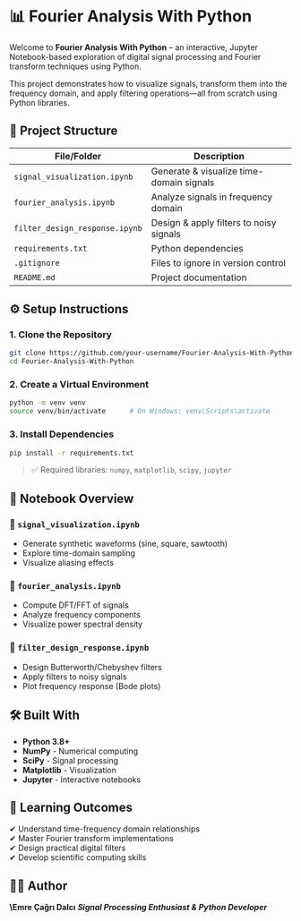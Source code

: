 # 📊 Fourier Analysis With Python

Welcome to **Fourier Analysis With Python** – an interactive, Jupyter Notebook-based exploration of digital signal processing and Fourier transform techniques using Python.

This project demonstrates how to visualize signals, transform them into the frequency domain, and apply filtering operations—all from scratch using Python libraries.

## 📁 Project Structure

| File/Folder                | Description                                  |
|----------------------------|---------------------------------------------|
| `signal_visualization.ipynb` | Generate & visualize time-domain signals    |
| `fourier_analysis.ipynb`     | Analyze signals in frequency domain         |
| `filter_design_response.ipynb`| Design & apply filters to noisy signals     |
| `requirements.txt`           | Python dependencies                         |
| `.gitignore`                | Files to ignore in version control         |
| `README.md`                | Project documentation                      |

## ⚙️ Setup Instructions

### 1. Clone the Repository
```bash
git clone https://github.com/your-username/Fourier-Analysis-With-Python.git
cd Fourier-Analysis-With-Python
```

### 2. Create a Virtual Environment
```bash
python -m venv venv
source venv/bin/activate      # On Windows: venv\Scripts\activate
```

### 3. Install Dependencies
```bash
pip install -r requirements.txt
```

> ✅ Required libraries: `numpy`, `matplotlib`, `scipy`, `jupyter`

## 📘 Notebook Overview

### 🧭 `signal_visualization.ipynb`
- Generate synthetic waveforms (sine, square, sawtooth)
- Explore time-domain sampling
- Visualize aliasing effects

### 📐 `fourier_analysis.ipynb`
- Compute DFT/FFT of signals
- Analyze frequency components
- Visualize power spectral density

### 🧽 `filter_design_response.ipynb`
- Design Butterworth/Chebyshev filters
- Apply filters to noisy signals
- Plot frequency response (Bode plots)

## 🛠 Built With
- **Python 3.8+**
- **NumPy** - Numerical computing
- **SciPy** - Signal processing
- **Matplotlib** - Visualization
- **Jupyter** - Interactive notebooks

## 🎯 Learning Outcomes
✔ Understand time-frequency domain relationships  
✔ Master Fourier transform implementations  
✔ Design practical digital filters  
✔ Develop scientific computing skills  

## 🙋‍♂️ Author
**\Emre Çağrı Dalcı**
***Signal Processing Enthusiast & Python Developer***

